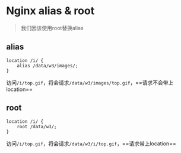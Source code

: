# Nginx alias & root

> 我们因该使用root替换alias

## alias

```
location /i/ {
    alias /data/w3/images/;
}
```

访问`/i/top.gif`，将会请求`/data/w3/images/top.gif`，==请求不会带上location==

## root

```
location /i/ {
    root /data/w3/;
}
```

访问`/i/top.gif`，将会请求`/data/w3/i/top.gif`，==请求带上location==

